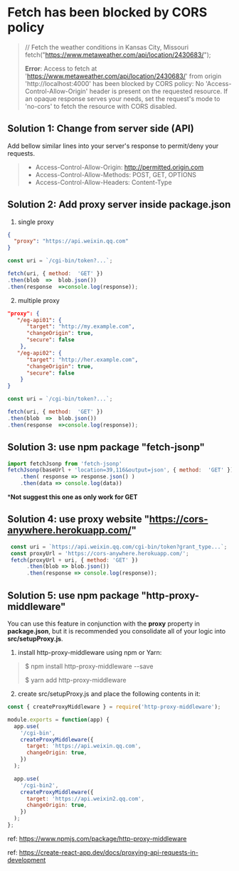 # Fetch has been blocked by CORS policy

> // Fetch the weather conditions in Kansas City, Missouri
  fetch("https://www.metaweather.com/api/location/2430683/");
>
> **Error**:
  Access to fetch at 'https://www.metaweather.com/api/location/2430683/'
  from origin 'http://localhost:4000' has been blocked by CORS policy: No
  'Access-Control-Allow-Origin' header is present on the requested
  resource. If an opaque response serves your needs, set the request's
  mode to 'no-cors' to fetch the resource with CORS disabled.


## Solution 1: Change from server side (API)
Add bellow similar lines into your server's response to permit/deny your requests.

>- Access-Control-Allow-Origin: http://permitted.origin.com
>- Access-Control-Allow-Methods: POST, GET, OPTIONS
>- Access-Control-Allow-Headers: Content-Type

## Solution 2: Add proxy server inside package.json
1. single proxy
```json
{
  "proxy": "https://api.weixin.qq.com"
}
```
``` js
const uri = `/cgi-bin/token?...`;

fetch(uri, { method:  'GET' })
.then(blob  =>  blob.json())
.then(response  =>console.log(response));
```

2. multiple proxy
```json
"proxy": {
   "/eg-api01": {
      "target": "http://my.example.com",
      "changeOrigin": true,
      "secure": false
    },
   "/eg-api02": {
      "target": "http://her.example.com",
      "changeOrigin": true,
      "secure": false
    }
}
```
``` js
const uri = `/cgi-bin/token?...`;

fetch(uri, { method:  'GET' })
.then(blob  =>  blob.json())
.then(response  =>console.log(response));
```

## Solution 3: use npm package "fetch-jsonp"

```js
import fetchJsonp from 'fetch-jsonp'
fetchJsonp(baseUrl + 'location=39,116&output=json', { method:  'GET' })
    .then( response => response.json() )
    .then(data => console.log(data))
```

***Not suggest this one as only work for GET**

## Solution 4: use proxy website "https://cors-anywhere.herokuapp.com/"

```js
 const uri = `https://api.weixin.qq.com/cgi-bin/token?grant_type...`;
 const proxyUrl = 'https://cors-anywhere.herokuapp.com/';
 fetch(proxyUrl + uri, { method: 'GET' })
      .then(blob => blob.json())
      .then(response => console.log(response));
```

## Solution 5: use npm package "http-proxy-middleware"
You can use this feature in conjunction with the **proxy** property in **package.json**, but it is recommended you consolidate all of your logic into **src/setupProxy.js**.

1. install http-proxy-middleware using npm or Yarn:

>$ npm install http-proxy-middleware --save
>
>$ yarn add http-proxy-middleware

2. create src/setupProxy.js and place the following contents in it:

```js
const { createProxyMiddleware } = require('http-proxy-middleware');

module.exports = function(app) {
  app.use(
    '/cgi-bin',
    createProxyMiddleware({
      target: 'https://api.weixin.qq.com',
      changeOrigin: true,
    })
  );

  app.use(
    '/cgi-bin2',
    createProxyMiddleware({
      target: 'https://api.weixin2.qq.com',
      changeOrigin: true,
    })
  );
};
```

ref: https://www.npmjs.com/package/http-proxy-middleware

ref: https://create-react-app.dev/docs/proxying-api-requests-in-development